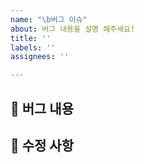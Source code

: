 ```yaml
---
name: "\b버그 이슈"
about: 버그 내용을 설명 해주세요!
title: ''
labels: ''
assignees: ''

---
```


## 🐛 버그 내용

## 📔 수정 사항
